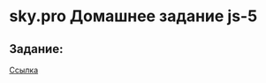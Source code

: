 # sky.pro Домашнее задание js-5
## Задание:
[Ссылка](https://skyengpublic.notion.site/820680df835c48cf9f26a3e3a366f98e)